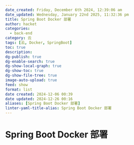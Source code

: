 ```yaml
---
date_created: Friday, December 6th 2024, 12:39:06 am
date_updated: Wednesday, January 22nd 2025, 11:32:36 pm
title: Spring Boot Docker 部署
author: hacket
categories:
  - back-end
category: 云
tags: [云, Docker, SpringBoot]
toc: true
description: 
dg-publish: true
dg-enable-search: true
dg-show-local-graph: true
dg-show-toc: true
dg-show-file-tree: true
image-auto-upload: true
feed: show
format: list
date created: 2024-12-06 00:39
date updated: 2024-12-26 00:16
aliases: [Spring Boot Docker 部署]
linter-yaml-title-alias: Spring Boot Docker 部署
---
```


# Spring Boot Docker 部署
